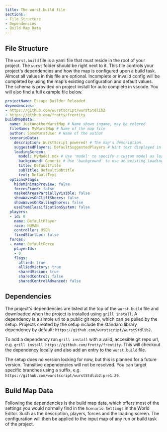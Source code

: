 ```yaml
---
title: The wurst.build file
sections:
- File Structure
- Dependencies
- Build Map Data
---
```


## File Structure

The `wurst.build` file is a yaml file that must reside in the root of your project. The `wurst` folder should be right next to it.
This file controls your project's dependencies and how the map is configured upon a build task.
Almost all values in this file are optional. Incomplete or invalid config will be completed by using the map's existing configuration and default values.
The schema is provided on project install for auto complete in vscode. You will also find a full example file below.

```yml
projectName: Escape Builder Reloaded
dependencies:
- https://github.com/wurstscript/wurstStdlib2
- https://github.com/frotty/frentity
buildMapData:
  name: JustAnotherWurstMap # Name shown ingame, may be colored
  fileName: MyWurstMap # Name of the map file
  author: SomeWurstUser # Name of the author
  scenarioData:
    description: WurstScript powered! # The map's description
    suggestedPlayers: DefaultSuggestedPlayers # Hint text displayed in lobby
    loadingScreen:
      model: MyModel.mdx # Use 'model' to specify a custom model as loading screen
      background: Generic # Use 'background' to use an existing loading screen
      title: DefaultTitle
      subTitle: DefaultSubtitle
      text: DefaultText
  optionsFlags:
    hideMinimapPreview: false
    forcesFixed: false
    maskedAreasPartiallyVisible: false
    showWavesOnCliffShores: false
    showWavesOnRollingShores: false
    useItemClassificationSystem: false
  players:
  - id: 0
    name: DefaultPlayer
    race: HUMAN
    controller: USER
    fixedStartLoc: false
  forces:
  - name: DefaultForce
    playerIds:
    - 0
    flags:
      allied: true
      alliedVictory: true
      sharedVision: true
      sharedControl: false
      sharedControlAdvanced: false
```

## Dependencies

The project's dependencies are listed at the top of the `wurst.build` file and downloaded when the project is installed using `grill install`.
A dependency is a simple url to a public git repo, which can be pulled by the setup.
Projects created by the setup include the standard library dependency by default: `https://github.com/wurstscript/wurstStdlib2`.

To add a dependency run `grill install` with a valid, accesible git repo url, e.g. `grill install https://github.com/frotty/frentity`.
This will checkout the dependency locally and also add an entry to the `wurst.build` file.

The setup does no version locking for now, but this is planned for a future version. Transitive dependencies will not be resolved.
You can target specific branches using a suffix, e.g. `https://github.com/wurstscript/wurstStdlib2:pre1.29`.

## Build Map Data

Following the dependencies is the build map data, which offers most of the settings you would normally find in the `Scenario Settings` in the World Editor.
Such as the description, players, forces and the loading screen. The configuration will then be applied to the input map of any run or build task of the project.


